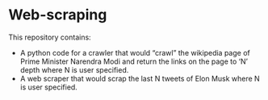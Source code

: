 # Web-scraping

This repository contains:
- A python code for a crawler that would “crawl” the wikipedia page of Prime Minister Narendra Modi and return the
  links on the page to ‘N’ depth where N is user specified.
- A web scraper that would scrap the last N tweets of Elon Musk where N is user specified.
